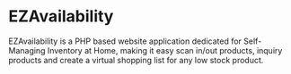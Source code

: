 # EZAvailability
EZAvailability is a PHP based website application dedicated for Self-Managing Inventory at Home, making it easy scan in/out products, inquiry products and create a virtual shopping list for any low stock product.
